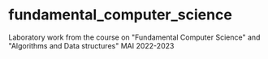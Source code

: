 # fundamental_computer_science
Laboratory work from the course on "Fundamental Computer Science" and "Algorithms and Data structures" MAI 2022-2023
